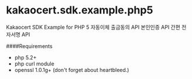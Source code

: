 kakaocert.sdk.example.php5
==============================

Kakaocert SDK Example for PHP 5
자동이체 출금동의 API
본인인증 API
간편 전자서명 API

####Requirements
+ php 5.2+
+ php curl module
+ openssl 1.0.1g+ (don't forget about heartbleed.)
